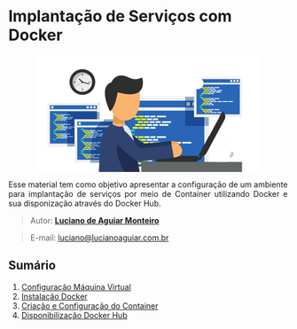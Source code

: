 
# Implantação de Serviços com Docker
<p align="center"><img src="manuscript/images/development-software.png"  width="400" height="211" align="middle"/></p>

<p align="justify">Esse material tem como objetivo apresentar a configuração de um ambiente para implantação de serviços por meio de Container utilizando Docker e sua disponização através do Docker Hub.</p>

> Autor: **[Luciano de Aguiar Monteiro](https://github.com/lucianoaguiarthe)**

> E-mail: luciano@lucianoaguiar.com.br

## Sumário


1. [Configuração Máquina Virtual](manuscript/Instalacao-VM.md)
2. [Instalação Docker](manuscript/Instalacao-Docker.md)
3. [Criação e Configuração do Container](manuscript/Configuracao-Docker.md)
4. [Disponibilização Docker Hub](manuscript/Configuracao-DockerHub.md)